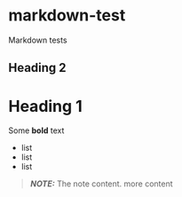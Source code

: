 # markdown-test
Markdown tests
<div id="test1" markdown="1">

## Heading 2

# Heading 1

Some **bold** text

* list
* list
* list

</div>

> **_NOTE:_**  The note content.
> more content

